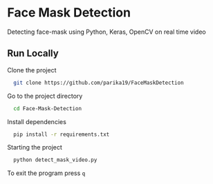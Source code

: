 
# Face Mask Detection

 Detecting face-mask using Python, Keras, OpenCV on real time video 

## Run Locally

Clone the project

```bash
  git clone https://github.com/parika19/FaceMaskDetection
```

Go to the project directory

```bash
  cd Face-Mask-Detection
```

Install dependencies

```bash
  pip install -r requirements.txt
```

Starting the project

```bash
  python detect_mask_video.py
```
To exit the program press ```q ```
